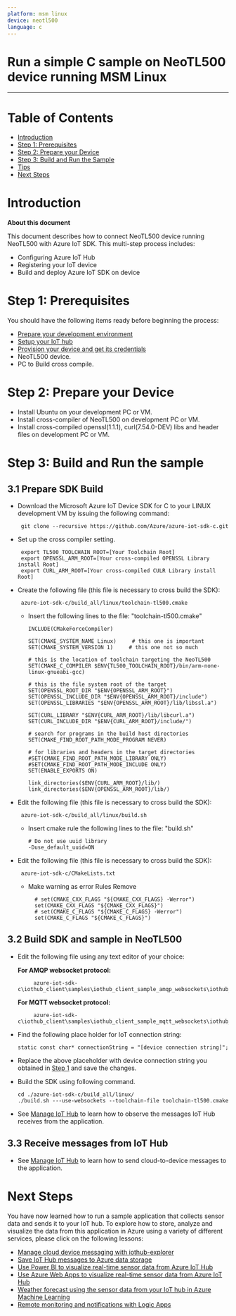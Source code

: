 ```yaml
---
platform: msm linux
device: neotl500
language: c
---
```


Run a simple C sample on NeoTL500 device running MSM Linux
===
---

# Table of Contents

-   [Introduction](#Introduction)
-   [Step 1: Prerequisites](#Prerequisites)
-   [Step 2: Prepare your Device](#PrepareDevice)
-   [Step 3: Build and Run the Sample](#Build)
-   [Tips](#tips)
-   [Next Steps](#NextSteps)

<a name="Introduction"></a>
# Introduction

**About this document**

This document describes how to connect NeoTL500 device running NeoTL500 with Azure IoT SDK. This multi-step process includes:

-   Configuring Azure IoT Hub
-   Registering your IoT device
-   Build and deploy Azure IoT SDK on device

<a name="Prerequisites"></a>
# Step 1: Prerequisites

You should have the following items ready before beginning the process:

-   [Prepare your development environment][setup-devbox-linux]
-   [Setup your IoT hub][lnk-setup-iot-hub]
-   [Provision your device and get its credentials][lnk-manage-iot-hub]
-   NeoTL500 device.
-   PC to Build cross compile.

<a name="PrepareDevice"></a>
# Step 2: Prepare your Device
-   Install Ubuntu on your development PC or VM.
-   Install cross-compiler of NeoTL500 on development PC or VM.
-   Install cross-compiled openssl(1.1.1), curl(7.54.0-DEV) libs and header files on development PC or VM.

<a name="Build"></a>
# Step 3: Build and Run the sample

<a name="Load"></a>
## 3.1 Prepare SDK Build 

-  Download the Microsoft Azure IoT Device SDK for C to your LINUX development VM by issuing the following command:

        git clone --recursive https://github.com/Azure/azure-iot-sdk-c.git

-  Set up the cross compiler setting.

        export TL500_TOOLCHAIN_ROOT=[Your Toolchain Root]
        export OPENSSL_ARM_ROOT=[Your cross-compiled OPENSSL Library install Root]
        export CURL_ARM_ROOT=[Your cross-compiled CULR Library install Root]

*  Create the following file (this file is necessary to cross build the SDK):

        azure-iot-sdk-c/build_all/linux/toolchain-tl500.cmake

    * Insert the following lines to the file: "toolchain-tl500.cmake"

          INCLUDE(CMakeForceCompiler)
                  
          SET(CMAKE_SYSTEM_NAME Linux)     # this one is important
          SET(CMAKE_SYSTEM_VERSION 1)     # this one not so much
          
          # this is the location of toolchain targeting the NeoTL500
          SET(CMAKE_C_COMPILER $ENV{TL500_TOOLCHAIN_ROOT}/bin/arm-none-linux-gnueabi-gcc)
          
          # this is the file system root of the target
          SET(OPENSSL_ROOT_DIR "$ENV{OPENSSL_ARM_ROOT}")
          SET(OPENSSL_INCLUDE_DIR "$ENV{OPENSSL_ARM_ROOT}/include")
          SET(OPENSSL_LIBRARIES "$ENV{OPENSSL_ARM_ROOT}/lib/libssl.a")

          SET(CURL_LIBRARY "$ENV{CURL_ARM_ROOT}/lib/libcurl.a")
          SET(CURL_INCLUDE_DIR "$ENV{CURL_ARM_ROOT}/include/")
          
          # search for programs in the build host directories
          SET(CMAKE_FIND_ROOT_PATH_MODE_PROGRAM NEVER)

          # for libraries and headers in the target directories
          #SET(CMAKE_FIND_ROOT_PATH_MODE_LIBRARY ONLY)
          #SET(CMAKE_FIND_ROOT_PATH_MODE_INCLUDE ONLY)
          SET(ENABLE_EXPORTS ON)
        
          link_directories($ENV{CURL_ARM_ROOT}/lib/)
          link_directories($ENV{OPENSSL_ARM_ROOT}/lib/)

*  Edit the following file (this file is necessary to cross build the SDK):

        azure-iot-sdk-c/build_all/linux/build.sh

    * Insert cmake rule the following lines to the file: "build.sh"
    
          # Do not use uuid library  
          -Duse_default_uuid=ON 

*  Edit the following file (this file is necessary to cross build the SDK):

        azure-iot-sdk-c/CMakeLists.txt
     
    * Make warning as error Rules Remove
        
            # set(CMAKE_CXX_FLAGS "${CMAKE_CXX_FLAGS} -Werror")
            set(CMAKE_CXX_FLAGS "${CMAKE_CXX_FLAGS}")
            # set(CMAKE_C_FLAGS "${CMAKE_C_FLAGS} -Werror")
            set(CMAKE_C_FLAGS "${CMAKE_C_FLAGS}")

## 3.2 Build SDK and sample in NeoTL500

- Edit the following file using any text editor of your choice:

  **For AMQP websocket protocol:**
  
  
           azure-iot-sdk-c\iothub_client\samples\iothub_client_sample_amqp_websockets\iothub_client_sample_amqp_websockets.c
            
  **For MQTT websocket protocol:** 
  
  
           azure-iot-sdk-c\iothub_client\samples\iothub_client_sample_mqtt_websockets\iothub_client_sample_mqtt_ws.c

- Find the following place holder for IoT connection string:

      static const char* connectionString = "[device connection string]";

- Replace the above placeholder with device connection string you obtained in [Step 1](#Prerequisites) and save the changes.

- Build the SDK using following command.

      cd ./azure-iot-sdk-c/build_all/linux/
      ./build.sh ---use-websockets --toolchain-file toolchain-tl500.cmake

-   See [Manage IoT Hub][lnk-manage-iot-hub] to learn how to observe the messages IoT Hub receives from the application.

## 3.3 Receive messages from IoT Hub

-   See [Manage IoT Hub][lnk-manage-iot-hub] to learn how to send cloud-to-device messages to the application.

<a name="NextSteps"></a>
# Next Steps

You have now learned how to run a sample application that collects sensor data and sends it to your IoT hub. To explore how to store, analyze and visualize the data from this application in Azure using a variety of different services, please click on the following lessons:

-   [Manage cloud device messaging with iothub-explorer]
-   [Save IoT Hub messages to Azure data storage]
-   [Use Power BI to visualize real-time sensor data from Azure IoT Hub]
-   [Use Azure Web Apps to visualize real-time sensor data from Azure IoT Hub]
-   [Weather forecast using the sensor data from your IoT hub in Azure Machine Learning]
-   [Remote monitoring and notifications with Logic Apps]   

[Manage cloud device messaging with iothub-explorer]: https://docs.microsoft.com/en-us/azure/iot-hub/iot-hub-explorer-cloud-device-messaging
[Save IoT Hub messages to Azure data storage]: https://docs.microsoft.com/en-us/azure/iot-hub/iot-hub-store-data-in-azure-table-storage
[Use Power BI to visualize real-time sensor data from Azure IoT Hub]: https://docs.microsoft.com/en-us/azure/iot-hub/iot-hub-live-data-visualization-in-power-bi
[Use Azure Web Apps to visualize real-time sensor data from Azure IoT Hub]: https://docs.microsoft.com/en-us/azure/iot-hub/iot-hub-live-data-visualization-in-web-apps
[Weather forecast using the sensor data from your IoT hub in Azure Machine Learning]: https://docs.microsoft.com/en-us/azure/iot-hub/iot-hub-weather-forecast-machine-learning
[Remote monitoring and notifications with Logic Apps]: https://docs.microsoft.com/en-us/azure/iot-hub/iot-hub-monitoring-notifications-with-azure-logic-apps
[setup-devbox-linux]: https://github.com/Azure/azure-iot-sdk-c/blob/master/doc/devbox_setup.md
[lnk-setup-iot-hub]: ../setup_iothub.md
[lnk-manage-iot-hub]: ../manage_iot_hub.md
